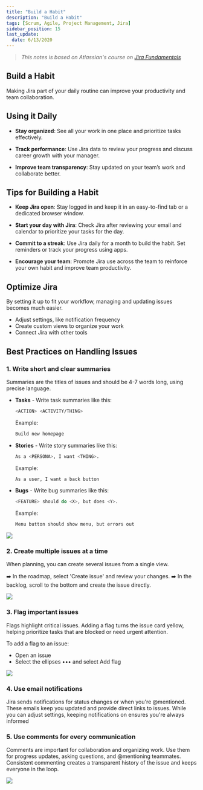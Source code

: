 ```yaml
---
title: "Build a Habit"
description: "Build a Habit"
tags: [Scrum, Agile, Project Management, Jira]
sidebar_position: 15
last_update:
  date: 6/13/2020
---
```


> *This notes is based on Atlassian's course on [Jira Fundamentals](https://community.atlassian.com/t5/Training-Certification-articles/Atlassian-University-Series-Jira-Fundamentals/ba-p/2204206)*


## Build a Habit

Making Jira part of your daily routine can improve your productivity and team collaboration. 

## Using it Daily 

- **Stay organized**: See all your work in one place and prioritize tasks effectively.

- **Track performance**: Use Jira data to review your progress and discuss career growth with your manager.

- **Improve team transparency**: Stay updated on your team’s work and collaborate better.


## Tips for Building a Habit

- **Keep Jira open**: Stay logged in and keep it in an easy-to-find tab or a dedicated browser window.

- **Start your day with Jira**: Check Jira after reviewing your email and calendar to prioritize your tasks for the day.

- **Commit to a streak**: Use Jira daily for a month to build the habit. Set reminders or track your progress using apps.

- **Encourage your team**: Promote Jira use across the team to reinforce your own habit and improve team productivity.

## Optimize Jira 

By setting it up to fit your workflow, managing and updating issues becomes much easier.

- Adjust settings, like notification frequency
- Create custom views to organize your work
- Connect Jira with other tools





## Best Practices on Handling Issues

### 1. Write short and clear summaries

Summaries are the titles of issues and should be 4-7 words long, using precise language.

- **Tasks** - Write task summaries like this: 

    ```bash
    <ACTION> <ACTIVITY/THING>
    ```

    Example:

    ```bash
    Build new homepage
    ```


- **Stories** - Write story summaries like this: 

    ```bash
    As a <PERSONA>, I want <THING>.
    ```

    Example:

    ```bash
    As a user, I want a back button
    ```    

- **Bugs** - Write bug summaries like this: 

    ```bash
    <FEATURE> should do <X>, but does <Y>.
    ```

    Example:

    ```bash
    Menu button should show menu, but errors out
    ```    

<div class='img-center'>

![](/img/docs/bestpracticesummary.png)  

</div>


### 2. Create multiple issues at a time

When planning, you can create several issues from a single view. 

➡️ In the roadmap, select 'Create issue' and review your changes. 
➡️ In the backlog, scroll to the bottom and create the issue directly.

<div class='img-center'>

![](/img/docs/bp,ultipleissues.png)  

</div>


### 3. Flag important issues

Flags highlight critical issues. Adding a flag turns the issue card yellow, helping prioritize tasks that are blocked or need urgent attention. 

To add a flag to an issue:

- Open an issue
- Select the ellipses ••• and select Add flag

<div class='img-center'>

![](/img/docs/bpflag.png)  

</div>


### 4. Use email notifications 

Jira sends notifications for status changes or when you're @mentioned. These emails keep you updated and provide direct links to issues. While you can adjust settings, keeping notifications on ensures you're always informed

### 5. Use comments for every communication

Comments are important for collaboration and organizing work. Use them for progress updates, asking questions, and @mentioning teammates. Consistent commenting creates a transparent history of the issue and keeps everyone in the loop.

<div class='img-center'>

![](/img/docs/bpcommens.png)  

</div>